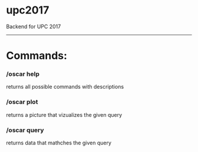 # upc2017
Backend for UPC 2017

---

# Commands:

### /oscar help
  returns all possible commands with descriptions

### /oscar plot
  returns a picture that vizualizes the given query

### /oscar query
  returns data that mathches the given query
